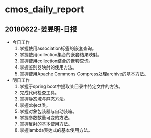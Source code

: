 # cmos_daily_report

## 20180622-姜昱明-日报
- 今日工作
    1. 掌握使用association标签的嵌套查询。
    2. 掌握使用collection集合的嵌套结果映射。
    3. 掌握使用collection结合的嵌套查询。
    4. 掌握鉴别器映射的使用方法。
    5. 掌握使用Apache Commons Compress处理archive的基本方法。
- 明日工作
    1. 掌握于spring boot中提取某目录中特定文件的方法。
    2. 完成代码检查工具。
    3. 掌握静态域与静态方法。
    4. 掌握object类。
    5. 掌握对象包装器与自动装箱。
    6. 掌握参数数量可变的方法。
    7. 掌握反射的基本使用方法。
    8. 掌握lambda表达式的基本使用方法。
